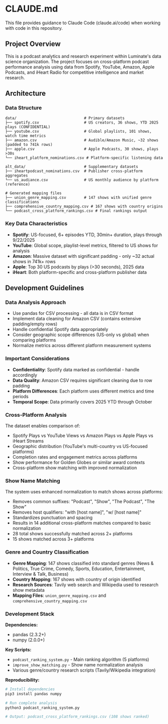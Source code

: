 # CLAUDE.md

This file provides guidance to Claude Code (claude.ai/code) when working with code in this repository.

## Project Overview

This is a podcast analytics and research experiment within Luminate's data science organization. The project focuses on cross-platform podcast performance analysis using data from Spotify, YouTube, Amazon, Apple Podcasts, and iHeart Radio for competitive intelligence and market research.

## Architecture

### Data Structure
```
data/                              # Primary datasets
├── spotify.csv                    # US creators, 36 shows, YTD 2025 plays (CONFIDENTIAL)
├── youtube.csv                    # Global playlists, 101 shows, watch time metrics
├── amazon.csv                     # Audible/Amazon Music, ~32 shows (padded to 741k rows)
├── apple.csv                      # Apple Podcasts, 30 shows, plays >30s
└── iheart_platform_nominations.csv # Platform-specific listening data

alt_data/                          # Supplementary datasets
├── iheartpodcast_nominations.csv  # Publisher cross-platform aggregates
└── us_audiance.csv                # US monthly audience by platform (reference)

# Generated mapping files
├── union_genre_mapping.csv        # 147 shows with unified genre classifications
├── comprehensive_country_mapping.csv # 167 shows with country origins
└── podcast_cross_platform_rankings.csv # Final rankings output
```

### Key Data Characteristics
- **Spotify**: US-focused, 6+ episodes YTD, 30min+ duration, plays through 9/22/2025
- **YouTube**: Global scope, playlist-level metrics, filtered to US shows for analysis
- **Amazon**: Massive dataset with significant padding - only ~32 actual shows in 741k+ rows
- **Apple**: Top 30 US podcasts by plays (>30 seconds), 2025 data
- **iHeart**: Both platform-specific and cross-platform publisher data

## Development Guidelines

### Data Analysis Approach
- Use pandas for CSV processing - all data is in CSV format
- Implement data cleaning for Amazon CSV (contains extensive padding/empty rows)
- Handle confidential Spotify data appropriately
- Consider geographic scope differences (US-only vs global) when comparing platforms
- Normalize metrics across different platform measurement systems

### Important Considerations
- **Confidentiality**: Spotify data marked as confidential - handle accordingly
- **Data Quality**: Amazon CSV requires significant cleaning due to row padding
- **Platform Differences**: Each platform uses different metrics and time periods
- **Temporal Scope**: Data primarily covers 2025 YTD through October

### Cross-Platform Analysis
The dataset enables comparison of:
- Spotify Plays vs YouTube Views vs Amazon Plays vs Apple Plays vs iHeart Streams
- Geographic distribution (YouTube's multi-country vs US-focused platforms)
- Completion rates and engagement metrics across platforms
- Show performance for Golden Globes or similar award contexts
- Cross-platform show matching with improved normalization

### Show Name Matching
The system uses enhanced normalization to match shows across platforms:
- Removes common suffixes: "Podcast", "Show", "The Podcast", "The Show"
- Removes host qualifiers: "with [host name]", "w/ [host name]"
- Standardizes punctuation and spacing
- Results in 14 additional cross-platform matches compared to basic normalization
- 28 total shows successfully matched across 2+ platforms
- 15 shows matched across 3+ platforms

### Genre and Country Classification
- **Genre Mapping**: 147 shows classified into standard genres (News & Politics, True Crime, Comedy, Sports, Education, Entertainment, Interview & Talk, Business)
- **Country Mapping**: 167 shows with country of origin identified
- **Research Sources**: Tavily web search and Wikipedia used to research show metadata
- **Mapping Files**: `union_genre_mapping.csv` and `comprehensive_country_mapping.csv`

### Development Stack
**Dependencies:**
- pandas (2.3.2+)
- numpy (2.0.0+)

**Key Scripts:**
- `podcast_ranking_system.py` - Main ranking algorithm (5 platforms)
- `improve_show_matching.py` - Show name normalization analysis
- Various genre/country research scripts (Tavily/Wikipedia integration)

**Reproducibility:**
```bash
# Install dependencies
pip3 install pandas numpy

# Run complete analysis
python3 podcast_ranking_system.py

# Output: podcast_cross_platform_rankings.csv (108 shows ranked)
```